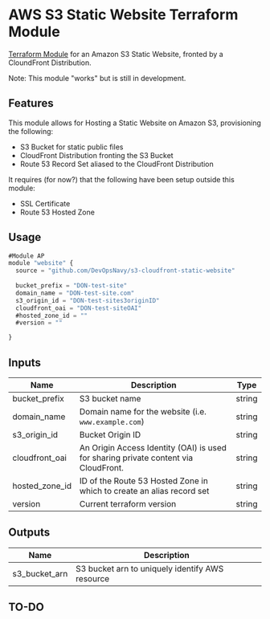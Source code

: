 # AWS S3 Static Website Terraform Module

[Terraform Module](https://registry.terraform.io/modules/conortm/s3-static-website/aws/latest) for an Amazon S3 Static Website, fronted by a CloundFront Distribution.

Note: This module "works" but is still in development.


## Features

This module allows for Hosting a Static Website on Amazon S3, provisioning the following:

 -  S3 Bucket for static public files
 -  CloudFront Distribution fronting the S3 Bucket
 -  Route 53 Record Set aliased to the CloudFront Distribution

It requires (for now?) that the following have been setup outside this module:

 -  SSL Certificate
 -  Route 53 Hosted Zone

## Usage
```javascript
#Module AP
module "website" {
  source = "github.com/DevOpsNavy/s3-cloudfront-static-website"
  
  bucket_prefix = "DON-test-site"
  domain_name = "DON-test-site.com"
  s3_origin_id = "DON-test-sites3originID"
  cloudfront_oai = "DON-test-siteOAI"
  #hosted_zone_id = ""
  #version = ""

}
```

## Inputs

| Name             | Description            | Type           | 
| ----------------- | -------------- | -------------- | 
| bucket_prefix | S3 bucket name | string |  
| domain_name | Domain name for the website (i.e. ``` www.example.com```) | string |  
| s3_origin_id | Bucket Origin ID | string |  
| cloudfront_oai | An Origin Access Identity (OAI) is used for sharing private content via CloudFront. | string |  
| hosted_zone_id | ID of the Route 53 Hosted Zone in which to create an alias record set | string |  
| version | Current terraform version | string |

## Outputs

| Name             | Description            |
| ----------------- | --------------    | 
| s3_bucket_arn | S3 bucket arn to uniquely identify AWS resource | 


## TO-DO

